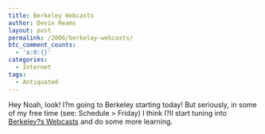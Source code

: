 ```yaml
---
title: Berkeley Webcasts
author: Devin Reams
layout: post
permalink: /2006/berkeley-webcasts/
btc_comment_counts:
  - 'a:0:{}'
categories:
  - Internet
tags:
  - Antiquated
---
```

Hey Noah, look! I?m going to Berkeley starting today! But seriously, in some of my free time (see: Schedule > Friday) I think I?ll start tuning into [Berkeley?s Webcasts][1] and do some more learning.

 [1]: http://webcast.berkeley.edu/courses/index.php